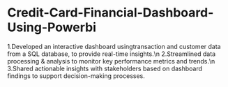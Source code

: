 # Credit-Card-Financial-Dashboard-Using-Powerbi

1.Developed an interactive dashboard usingtransaction and customer
  data from a SQL database, to provide real-time insights.\n
2.Streamlined data processing & analysis to monitor key performance
  metrics and trends.\n
3.Shared actionable insights with stakeholders based on dashboard 
  findings to support decision-making processes.
